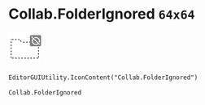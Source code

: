 # Collab.FolderIgnored `64x64`
<img src="/img/Collab.FolderIgnored.png" width=64 height=64>

``` CSharp
EditorGUIUtility.IconContent("Collab.FolderIgnored")
```
```
Collab.FolderIgnored
```
